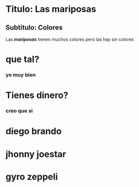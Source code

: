 # Titulo: Las mariposas

## Subtitulo: Colores

Las ***mariposas*** tienen muchos colores pero las hay sin colores


# que tal?

### yo muy bien

# Tienes dinero?

### creo que si

# diego brando

# jhonny joestar

# gyro zeppeli